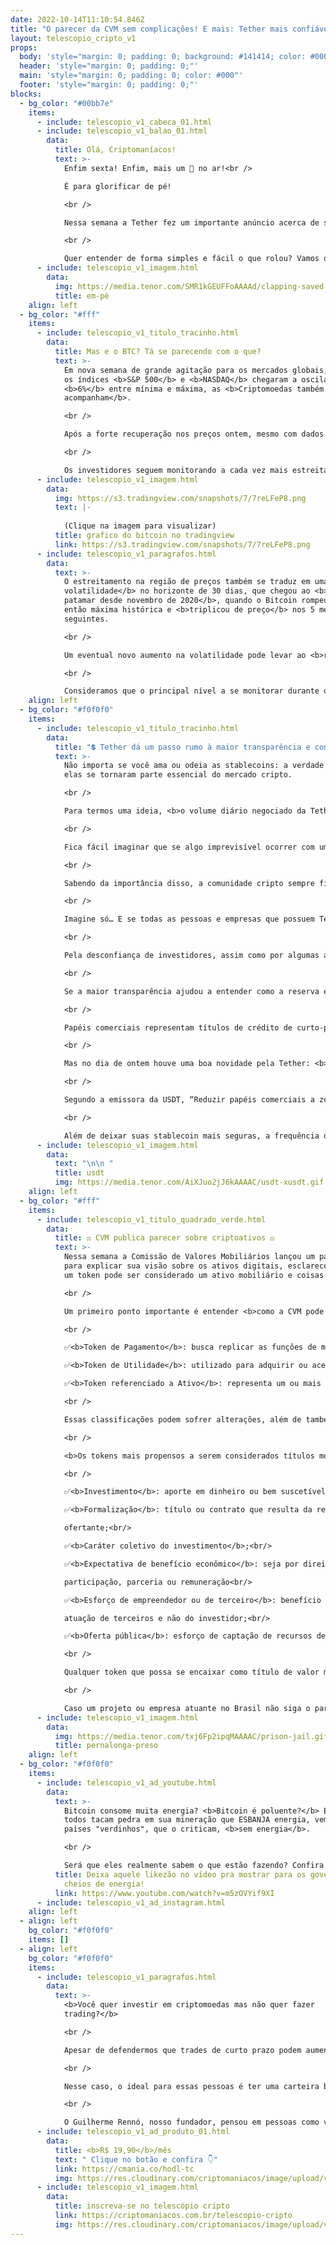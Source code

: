 ```yaml
---
date: 2022-10-14T11:10:54.846Z
title: "O parecer da CVM sem complicações! E mais: Tether mais confiável? 💰"
layout: telescopio_cripto_v1
props:
  body: 'style="margin: 0; padding: 0; background: #141414; color: #000"'
  header: 'style="margin: 0; padding: 0;"'
  main: 'style="margin: 0; padding: 0; color: #000"'
  footer: 'style="margin: 0; padding: 0;"'
blocks:
  - bg_color: "#00bb7e"
    items:
      - include: telescopio_v1_cabeca_01.html
      - include: telescopio_v1_balao_01.html
        data:
          title: Olá, Criptomaníacos!
          text: >-
            Enfim sexta! Enfim, mais um 🔭 no ar!<br />

            É para glorificar de pé!

            <br />

            Nessa semana a Tether fez um importante anúncio acerca de suas reservas. Um outro ponto de destaque foi o parecer da CVM em relação aos criptoativos.

            <br />

            Quer entender de forma simples e fácil o que rolou? Vamos que vamos!
      - include: telescopio_v1_imagem.html
        data:
          img: https://media.tenor.com/SMR1kGEUFFoAAAAd/clapping-saved-by-the-bell.gif
          title: em-pé
    align: left
  - bg_color: "#fff"
    items:
      - include: telescopio_v1_titulo_tracinho.html
        data:
          title: Mas e o BTC? Tá se parecendo com o que?
          text: >-
            Em nova semana de grande agitação para os mercados globais, quando
            os índices <b>S&P 500</b> e <b>NASDAQ</b> chegaram a oscilar mais de
            <b>6%</b> entre mínima e máxima, as <b>Criptomoedas também
            acompanham</b>.

            <br />

            Após a forte recuperação nos preços ontem, mesmo com dados de inflação nos EUA acima do esperado, <b>tanto o Bitcoin como o Ethereum chegaram na sexta-feira acumulando leves altas na semana.</b>

            <br />

            Os investidores seguem monitorando a cada vez mais estreita região de preços em que o Bitcoin negocia, entre o importante <b>suporte dos US$18.000<b> e a linha de tendência de baixa (LTB) que já dura desde o final de maio.
      - include: telescopio_v1_imagem.html
        data:
          img: https://s3.tradingview.com/snapshots/7/7reLFeP8.png
          text: |-
            
            (Clique na imagem para visualizar)
          title: grafico do bitcoin no tradingview
          link: https://s3.tradingview.com/snapshots/7/7reLFeP8.png
      - include: telescopio_v1_paragrafos.html
        data:
          text: >-
            O estreitamento na região de preços também se traduz em uma <b>menor
            volatilidade</b> no horizonte de 30 dias, que chegou ao <b>menor
            patamar desde novembro de 2020</b>, quando o Bitcoin rompeu sua
            então máxima histórica e <b>triplicou de preço</b> nos 5 meses
            seguintes.

            <br />

            Um eventual novo aumento na volatilidade pode levar ao <b>rompimento do suporte ou resistência mencionados</b>, consequentemente dando início a um forte movimento nos preços.

            <br />

            Consideramos que o principal nível a se monitorar durante o final de semana é a possível superação do patamar de <b>US$20.500</b>.
    align: left
  - bg_color: "#f0f0f0"
    items:
      - include: telescopio_v1_titulo_tracinho.html
        data:
          title: "💲 Tether dá um passo rumo à maior transparência e confiabilidade "
          text: >-
            Não importa se você ama ou odeia as stablecoins: a verdade é que
            elas se tornaram parte essencial do mercado cripto.

            <br />

            Para termos uma ideia, <b>o volume diário negociado da Tether</b>, também conhecida pelo seu ticker USDT,<b> é maior do que o volume de negociação do próprio Bitcoin</b>.

            <br />

            Fica fácil imaginar que se algo imprevisível ocorrer com uma grande stablecoin, que é o caso da Tether, todo o ecossistema cripto será afetado.

            <br />

            Sabendo da importância disso, a comunidade cripto sempre ficou de olho no ativo e mostra preocupação sobre a reserva de sua emissora. 

            <br />

            Imagine só… E se todas as pessoas e empresas que possuem Tether precisarem trocar seus tokens por dólares? <b>Será que existe uma reserva real para cada unidade de ativo emitido?</b>

            <br />

            Pela desconfiança de investidores, assim como por algumas acusações e suspeitas a respeito das reservas da Tether, relatórios trimestrais começaram a ser emitidos com o intuito de tranquilizar os usuários do token.

            <br />

            Se a maior transparência ajudou a entender como a reserva era feita, um ponto de grande alerta e crítica foi levantado: <b>mais de 30 bilhões de dólares estavam alocados em papéis comerciais</b>. Há cerca de um ano atrás, a Bloomberg especulou que a Tether podia ter uma exposição exagerada a <b>papéis comerciais chineses</b> em um momento em que o <b>setor imobiliários do país estava à beira do colapso</b>.

            <br />

            Papéis comerciais representam títulos de crédito de curto-prazo emitidos para financiar défices de tesouraria. Ou seja, são empréstimos a curto-prazo com <b>riscos consideráveis e poucas garantias</b>.

            <br />

            Mas no dia de ontem houve uma boa novidade pela Tether: <b>todos os papéis comerciais da empresa foram substituídos por letras do Tesouro dos Estados Unidos</b>. Essas treasuries são títulos de dívida emitidos pelo governo americano, e têm o intuito de arrecadar recursos e financiar a dívida nacional dos Estados Unidos.

            <br />

            Segundo a emissora da USDT, “Reduzir papéis comerciais a zero demonstra o compromisso da Tether em lastrear seus tokens com as reservas mais seguras do mercado”.

            <br />

            Além de deixar suas stablecoin mais seguras, a frequência de <b>relatórios sobre as reservas da Tether passará de trimestral para mensal</b>, dando mais um upgrade na transparência da empresa.
      - include: telescopio_v1_imagem.html
        data:
          text: "\n\n "
          title: usdt
          img: https://media.tenor.com/AiXJuo2jJ6kAAAAC/usdt-xusdt.gif
    align: left
  - bg_color: "#fff"
    items:
      - include: telescopio_v1_titulo_quadrado_verde.html
        data:
          title: ⚖️ CVM publica parecer sobre criptoativos ⚖️
          text: >-
            Nessa semana a Comissão de Valores Mobiliários lançou um parecer
            para explicar sua visão sobre os ativos digitais, esclarecer quando
            um token pode ser considerado um ativo mobiliário e coisas do tipo… 

            <br />

            Um primeiro ponto importante é entender <b>como a CVM pode classificar um token</b>:

            <br />

            ✅<b>Token de Pagamento</b>: busca replicar as funções de moeda (unidade de conta, meio de troca e reserva de valor)<br/>

            ✅<b>Token de Utilidade</b>: utilizado para adquirir ou acessar determinados produtos ou serviços;<br/>

            ✅<b>Token referenciado a Ativo</b>: representa um ou mais ativos, tangíveis ou intangíveis. São exemplos os “security tokens”, as stablecoins 11 , os non-fungible tokens (NFTs) e os demais ativos objeto de operações de “tokenização”.

            <br />

            Essas classificações podem sofrer alterações, além de também entender que <b>um token pode ser classificado em mais de uma categoria</b>.

            <br />

            <b>Os tokens mais propensos a serem considerados títulos mobiliários e, portanto, estar sujeitos a regulações, são os referenciados a ativos</b>. Quando o órgão analisar um contrato de investimento coletivo, esses são <b>pontos importantes para a decisão sobre ter ou não valor mobiliário</b>:

            <br />

            ✅<b>Investimento</b>: aporte em dinheiro ou bem suscetível de avaliação econômica;<br/>

            ✅<b>Formalização</b>: título ou contrato que resulta da relação entre investidor e

            ofertante;<br/>

            ✅<b>Caráter coletivo do investimento</b>;<br/>

            ✅<b>Expectativa de benefício econômico</b>: seja por direito a alguma forma de

            participação, parceria ou remuneração<br/>

            ✅<b>Esforço de empreendedor ou de terceiro</b>: benefício econômico resulta da

            atuação de terceiros e não do investidor;<br/>

            ✅<b>Oferta pública</b>: esforço de captação de recursos de forma popular.

            <br />

            Qualquer token que possa se encaixar como título de valor mobiliário deve ser ofertado em alguma <b>plataforma licenciada pela CVM</b>, contendo <b>informações claras e transparentes</b> sobre a arrecadação e uso dos fundos.

            <br />

            Caso um projeto ou empresa atuante no Brasil não siga o parecer, o Ministério Público e a Polícia Federal poderão ser acionados para a <b>investigação e possível processo criminal</b>.
      - include: telescopio_v1_imagem.html
        data:
          img: https://media.tenor.com/txj6Fp2ipqMAAAAC/prison-jail.gif
          title: pernalonga-preso
    align: left
  - bg_color: "#f0f0f0"
    items:
      - include: telescopio_v1_ad_youtube.html
        data:
          text: >-
            Bitcoin consome muita energia? <b>Bitcoin é poluente?</b> Enquanto
            todos tacam pedra em sua mineração que ESBANJA energia, vemos os
            países "verdinhos", que o criticam, <b>sem energia</b>. 

            <br />

            Será que eles realmente sabem o que estão fazendo? Confira com o Guilherme!
          title: Deixa aquele likezão no vídeo pra mostrar para os governos que somos
            cheios de energia!
          link: https://www.youtube.com/watch?v=m5zOVYif9XI
      - include: telescopio_v1_ad_instagram.html
    align: left
  - align: left
    bg_color: "#f0f0f0"
    items: []
  - align: left
    bg_color: "#f0f0f0"
    items:
      - include: telescopio_v1_paragrafos.html
        data:
          text: >-
            <b>Você quer investir em criptomoedas mas não quer fazer
            trading?</b>

            <br />

            Apesar de defendermos que trades de curto prazo podem aumentar sua rentabilidade, entendemos que nem todo mundo tem o tempo disponível pra operar.

            <br />

            Nesse caso, o ideal para essas pessoas é ter uma carteira bem fundamentada para o longo prazo, cujo objetivo seja acumular Bitcoins.

            <br />

            O Guilherme Rennó, nosso fundador, pensou em pessoas como você e decidiu criar a Carteira HODL, voltada para quem quer dar o primeiro passo no mercado cripto sem se preocupar em operar todo dia.
      - include: telescopio_v1_ad_produto_01.html
        data:
          title: <b>R$ 19,90</b>/mês
          text: " Clique no botão e confira 👇"
          link: https://cmania.co/hodl-tc
          img: https://res.cloudinary.com/criptomaniacos/image/upload/v1661372975/telescopio/produtos/logo_carteira_hodl_mhzjq6.png
      - include: telescopio_v1_imagem.html
        data:
          title: inscreva-se no telescópio cripto
          link: https://criptomaniacos.com.br/telescopio-cripto
          img: https://res.cloudinary.com/criptomaniacos/image/upload/v1662133224/telescopio/inscreva-se-telescopio.png
---
```

